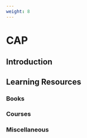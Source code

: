```yaml
---
weight: 8
---
```


# CAP

## Introduction



## Learning Resources



### Books

### Courses

### Miscellaneous